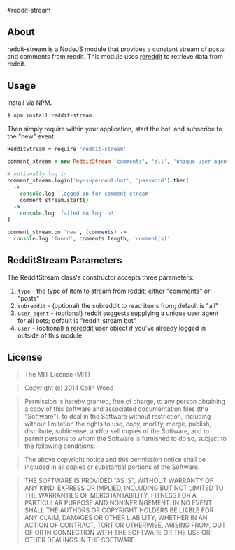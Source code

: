 #reddit-stream

## About

reddit-stream is a NodeJS module that provides a constant stream of posts and comments from reddit. This module uses [rereddit](https://github.com/chuckpreslar/rereddit) to retrieve data from reddit.

## Usage

Install via NPM.

```bash
$ npm install reddit-stream
```

Then simply require within your application, start the bot, and subscribe to the "new" event:

```coffee
RedditStream = require 'reddit-stream'

comment_stream = new RedditStream 'comments', 'all', 'unique user agent for my-supercool-bot'

# optionally log in
comment_stream.login('my-supercool-bot', 'password').then(
  ->
    console.log 'logged in for comment stream'
    comment_stream.start()
  ->
    console.log 'failed to log in!'
)

comment_stream.on 'new', (comments) ->
  console.log 'found', comments.length, 'comment(s)'
```

## RedditStream Parameters

The RedditStream class's constructor accepts three parameters:

1. `type` - the type of item to stream from reddit; either "comments" or "posts"
2. `subreddit` - (optional) the subreddit to read items from; default is "all"
3. `user_agent` - (optional) reddit suggests supplying a unique user agent for all bots; default is "reddit-stream bot"
4. `user` - (optional) a [rereddit](https://github.com/chuckpreslar/rereddit) user object if you've already logged in outside of this module

## License

> The MIT License (MIT)

> Copyright (c) 2014 Colin Wood

> Permission is hereby granted, free of charge, to any person obtaining a copy
> of this software and associated documentation files (the "Software"), to deal
> in the Software without restriction, including without limitation the rights
> to use, copy, modify, merge, publish, distribute, sublicense, and/or sell
> copies of the Software, and to permit persons to whom the Software is
> furnished to do so, subject to the following conditions:

> The above copyright notice and this permission notice shall be included in
> all copies or substantial portions of the Software.

> THE SOFTWARE IS PROVIDED "AS IS", WITHOUT WARRANTY OF ANY KIND, EXPRESS OR
> IMPLIED, INCLUDING BUT NOT LIMITED TO THE WARRANTIES OF MERCHANTABILITY,
> FITNESS FOR A PARTICULAR PURPOSE AND NONINFRINGEMENT. IN NO EVENT SHALL THE
> AUTHORS OR COPYRIGHT HOLDERS BE LIABLE FOR ANY CLAIM, DAMAGES OR OTHER
> LIABILITY, WHETHER IN AN ACTION OF CONTRACT, TORT OR OTHERWISE, ARISING FROM,
> OUT OF OR IN CONNECTION WITH THE SOFTWARE OR THE USE OR OTHER DEALINGS IN
> THE SOFTWARE.
